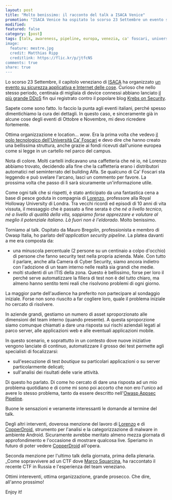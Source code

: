 ```yaml
---
layout: post
title: "Molto benissimo: il racconto del talk a ISACA Venice"
promotion: "ISACA Venice ha ospitato lo scorso 23 Settembre un evento su #appsec e #iot. Vediamo come è andata."
modified: 
featured: false
category: [post]
tags: [talk, awareness, pipeline, europa, venezia, ca' foscari, università]
image:
  feature: mestre.jpg
  credit: Matthias Ripp
  creditlink: https://flic.kr/p/jtfcNS
comments: true
share: true
---
```


Lo scorso 23 Settembre, il capitolo veneziano di [ISACA](https://www.isaca.org)
ha organizzato [un evento su sicurezza applicativa e Internet delle cose](http://www.isaca.org/chapters5/Venice/Events/Documents/IVC_IV_CONF_SICUREZZA_APPLICATIVA_20160923.pdf).
Curioso che nello stesso periodo, centinaia di migliaia di device connessi
abbiano lanciato [il più grande DDoS](http://www.csoonline.com/article/3123695/internet-of-things/ddos-takedown-powered-by-iot-devices.html) fin qui registrato contro il popolare
blog [Krebs on Security](http://krebsonsecurity.com).

Sapete come sono fatto. Io faccio la punta agli eventi italiani, perché spesso
dimentichiamo la cura dei dettagli. In questo caso, e sinceramente già in
alcune cose degli eventi di Ottobre e Novembre, mi devo ricredere fortemente.

Ottima organizzazione e location... _wow_. Era la prima volta che vedevo [il
polo tecnologico dell'Università Ca' Foscari](http://www.unive.it/pag/16129) e devo dire che hanno creato
una bellissima struttura, anche grazie ai fondi ricevuti dall'unione europea
come si legge in un cartello nel parco del campus.

Nota di colore. Molti cartelli indicavano una caffetteria che né io, né Lorenzo
abbiamo trovato, decidendo alla fine che la caffetteria erano i distributori
automatici nel seminterrato del building Alfa. Se qualcuno di Ca' Foscari sta
leggendo e può svelare l'arcano, lasci un commento per favore. La prossima
volta che passo di lì sarà sicuramente un'informazione utile.

Come ogni talk che si rispetti, è stato anticipato da una fantastica cena a
base di pesce goduta in compagnia di [Lorenzo](http://www.isg.rhul.ac.uk/sullivan/), professore alla Royal
Holloway University di Londra. Tra vecchi ricordi ed episodi di 10 anni di vita
vissuta, il messaggio che è passato a fine serata è che _né a livello tecnico,
né a livello di qualità della vita, sappiamo forse apprezzare e valutare al
meglio il potenziale italiano. Là fuori non è l'eldorado_. Molto benissimo.

Torniamo al talk. Ospitato da Mauro Bregolin, professionista e membro di Owasp
Italia, ho parlato dell'_application security pipeline_. La platea davanti a me
era composta da:

* una minuscola percentuale (2 persone su un centinaio a colpo d'occhio) di
  persone che fanno security test nella propria azienda. Male. Con tutto il
  parlare, anche alla Camera di Cyber Security, siamo ancora indietro con
  l'adozione di un team interno nelle realtà sia grandi che medie.
* molti studenti di un ITIS della zona. Questo è bellissimo, forse per loro il
  perché serve automatizzare la filiera di test non è del tutto chiaro, ma almeno
  hanno sentito temi reali che risolvono problemi di ogni giorno.

La maggior parte dell'audience ha preferito non partecipare al sondaggio
iniziale. Forse non sono riuscito a far cogliere loro, quale il problema
iniziale ho cercato di risolvere.

In aziende grandi, gestiamo un numero di asset sproporzionato alle dimensioni
del team interno (quando presente). A questa sproporzione siamo comunque
chiamati a dare una risposta sui rischi aziendali legati al parco server, alle
applicazioni web e alle eventuali applicazioni mobile.

In questo scenario, e soprattutto in un contesto dove nuove iniziative vengono
lanciate di continuo, automatizzare il grosso dei test permette agli
specialisti di focalizzarsi:

* sull'esecuzione di test _boutique_ su particolari applicazioni o su server
  particolarmente delicati;
* sull'analisi dei risultati delle varie attività.

Di questo ho parlato. Di come ho cercato di dare una risposta ad un mio
problema quotidiano e di come mi sono poi accorto che non ero l'unico ad avere
lo stesso problema, tanto da essere descritto nell'[Owasp Appsec
Pipeline](https://www.owasp.org/index.php/OWASP_AppSec_Pipeline).

Buone le sensazioni e veramente interessanti le domande al termine del talk.

Degli altri interventi, doverosa menzione del lavoro di [Lorenzo](http://www.isg.rhul.ac.uk/sullivan/) e di
[CopperDroid](http://copperdroid.isg.rhul.ac.uk/copperdroid/about.php), strumento per l'analisi e la categorizzazione di malware in
ambiente Android. Sicuramente avrebbe meritato almeno mezza giornata di
approfondimento e l'occasione di mostrare qualcosa live. Speriamo in futuro di
poter vedere [CopperDroid](http://copperdroid.isg.rhul.ac.uk/copperdroid/about.php) all'opera.

Seconda menzione per l'ultimo talk della giornata, prima della plenaria. _Come
sopravvivere ad un CTF dove [Marco
Squarcina](https://www.linkedin.com/in/squarcina), ha raccontato il recente CTF
in Russia e l'esperienza del team veneziano.

Ottimi intereventi, ottima organizzazione, grande prosecco. Che dire, all'anno prossimo!

Enjoy it!
